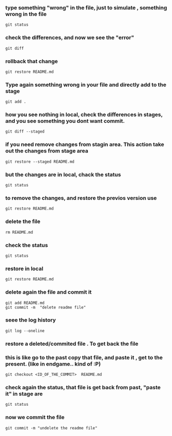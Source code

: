 
### type something "wrong" in the file, just to simulate , something wrong in the file
```
git status
```

### check the differences, and  now we see the "error"
```
git diff
```

### rollback that change
```
git restore README.md
```

### Type again something wrong in your file and directly add to the stage
```
git add .
```

### how you see nothing in local, check the differences in stages, and you see something you dont want commit.
```
git diff --staged
```

### if you need remove changes from stagin area.  This action take out the changes from stage area
```
git restore --staged README.md
```

### but the changes are in local, chack the status
```
git status
```

### to remove the changes, and restore the previos version use
```
git restore README.md
```


###  delete the file
```
rm README.md
```

### check the status
```
git status
```

### restore in local
```
git restore README.md
```

### delete again the file and commit it
```
git add README.md
git commit -m  "delete readme file"
```

### seee the log history
```
git log --oneline
```

### restore a deleted/commited file . To get back the file
### this is like go to the past copy that file, and paste it , get to the present. (like in endgame.. kind of :P)
```
git checkout <ID_OF_THE_COMMIT>  README.md
```

### check again the status, that file is get back from past, "paste it" in stage are
```
git status
```

### now we commit the file
```
git commit -m "undelete the readme file"
```
